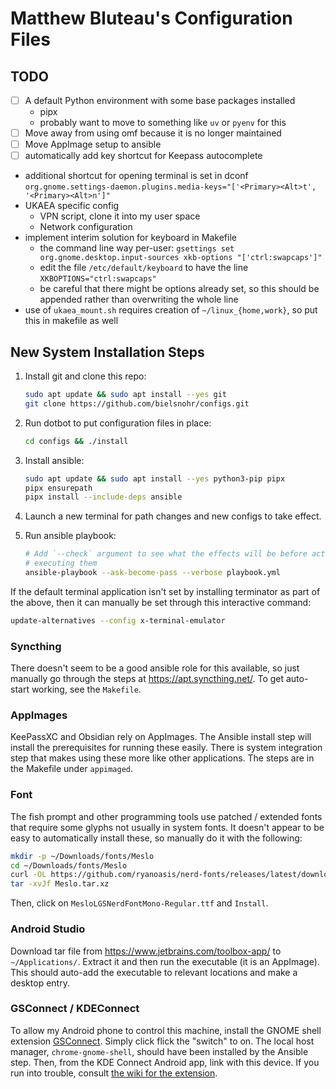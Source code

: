 # Matthew Bluteau's Configuration Files

## TODO

- [ ] A default Python environment with some base packages installed
  - pipx
  - probably want to move to something like `uv` or `pyenv` for this
- [ ] Move away from using omf because it is no longer maintained
- [ ] Move AppImage setup to ansible
- [ ] automatically add key shortcut for Keepass autocomplete
- additional shortcut for opening terminal is set in dconf
  `org.gnome.settings-daemon.plugins.media-keys="['<Primary><Alt>t', '<Primary><Alt>n']"`
- UKAEA specific config
  - VPN script, clone it into my user space
  - Network configuration
- implement interim solution for keyboard in Makefile
  - the command line way per-user: `gsettings set org.gnome.desktop.input-sources xkb-options "['ctrl:swapcaps']"`
  - edit the file `/etc/default/keyboard` to have the line
    `XKBOPTIONS="ctrl:swapcaps"`
  - be careful that there might be options already set, so this should be
    appended rather than overwriting the whole line
- use of `ukaea_mount.sh` requires creation of `~/linux_{home,work}`, so put
  this in makefile as well

## New System Installation Steps

1. Install git and clone this repo:

    ```bash
    sudo apt update && sudo apt install --yes git
    git clone https://github.com/bielsnohr/configs.git
    ```

2. Run dotbot to put configuration files in place:

    ```bash
    cd configs && ./install
    ```

3. Install ansible:

    ```bash
    sudo apt update && sudo apt install --yes python3-pip pipx
    pipx ensurepath
    pipx install --include-deps ansible
    ```

4. Launch a new terminal for path changes and new configs to take effect.

5. Run ansible playbook:

    ```bash
    # Add `--check` argument to see what the effects will be before actually
    # executing them
    ansible-playbook --ask-become-pass --verbose playbook.yml
    ```

If the default terminal application isn't set by installing terminator as part
of the above, then it can manually be set through this interactive command:

```bash
update-alternatives --config x-terminal-emulator
```

### Syncthing

There doesn't seem to be a good ansible role for this available, so just
manually go through the steps at <https://apt.syncthing.net/>. To get
auto-start working, see the `Makefile`.

### AppImages

KeePassXC and Obsidian rely on AppImages. The Ansible install step will install
the prerequisites for running these easily. There is system integration step
that makes using these more like other applications. The steps are in the
Makefile under `appimaged`.

### Font

The fish prompt and other programming tools use patched / extended fonts that
require some glyphs not usually in system fonts. It doesn't appear to be easy
to automatically install these, so manually do it with the following:

```bash
mkdir -p ~/Downloads/fonts/Meslo
cd ~/Downloads/fonts/Meslo
curl -OL https://github.com/ryanoasis/nerd-fonts/releases/latest/download/Meslo.tar.xz
tar -xvJf Meslo.tar.xz
```

Then, click on `MesloLGSNerdFontMono-Regular.ttf` and `Install`.

### Android Studio

Download tar file from <https://www.jetbrains.com/toolbox-app/> to
`~/Applications/`. Extract it and then run the executable (it is an AppImage).
This should auto-add the executable to relevant locations and make a desktop
entry.

### GSConnect / KDEConnect

To allow my Android phone to control this machine, install the GNOME shell
extension [GSConnect](https://extensions.gnome.org/extension/1319/gsconnect/).
Simply click flick the "switch" to on.
The local host manager, `chrome-gnome-shell`, should have been installed by
the Ansible step.
Then, from the KDE Connect Android app, link with this device.
If you run into trouble, consult
[the wiki for the extension](https://github.com/GSConnect/gnome-shell-extension-gsconnect/wiki/Installation#standard).
